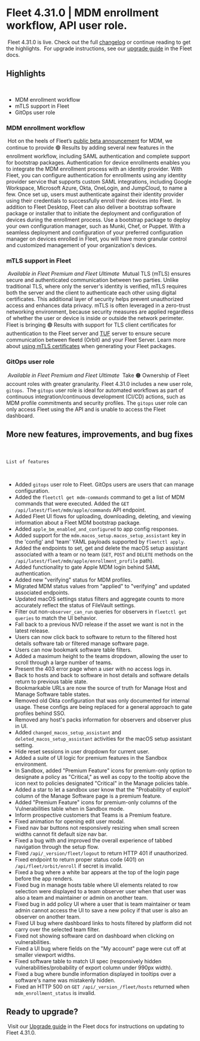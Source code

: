 # Fleet 4.31.0 | MDM enrollment workflow, API user role.
​
Fleet 4.31.0 is live. Check out the full [changelog](https://github.com/fleetdm/fleet/releases/tag/fleet-v4.31.0) or continue reading to get the highlights.
​
For upgrade instructions, see our [upgrade guide](https://fleetdm.com/docs/deploying/upgrading-fleet) in the Fleet docs.
​
​
## Highlights
​
​
​
* MDM enrollment workflow
* mTLS support in Fleet
* GitOps user role
​
​
### MDM enrollment workflow
​
Hot on the heels of Fleet’s [public beta announcement](https://fleetdm.com/releases/fleet-introduces-mdm) for MDM, we continue to provide 🟢 Results by adding several new features in the enrollment workflow, including SAML authentication and complete support for bootstrap packages.
​
Authentication for device enrollments enables you to integrate the MDM enrollment process with an identity provider. With Fleet, you can configure authentication for enrollments using any identity provider service that supports custom SAML integrations, including Google Workspace, Microsoft Azure, Okta, OneLogin, and JumpCloud, to name a few. Once set up, users must authenticate against their identity provider using their credentials to successfully enroll their devices into Fleet. 
​
In addition to Fleet Desktop, Fleet can also deliver a bootstrap software package or installer that to initiate the deployment and configuration of devices during the enrollment process. Use a bootstrap package to deploy your own configuration manager, such as Munki, Chef, or Puppet. With a seamless deployment and configuration of your preferred configuration manager on devices enrolled in Fleet, you will have more granular control and customized management of your organization's devices.
​
​
### mTLS support in Fleet
​
_Available in Fleet Premium and Fleet Ultimate_
​
Mutual TLS (mTLS) ensures secure and authenticated communication between two parties. Unlike traditional TLS, where only the server's identity is verified, mTLS requires both the server and the client to authenticate each other using digital certificates. This additional layer of security helps prevent unauthorized access and enhances data privacy. mTLS is often leveraged in a zero-trust networking environment, because security measures are applied regardless of whether the user or device is inside or outside the network perimeter.
​
Fleet is bringing 🟢 Results with support for TLS client certificates for authentication to the Fleet server and [TUF](https://theupdateframework.io/) server to ensure secure communication between fleetd (Orbit) and your Fleet Server. Learn more about [using mTLS certificates](https://fleetdm.com/docs/using-fleet/orbit#orbit-mtls-support) when generating your Fleet packages.
​
​
### GitOps user role
​
_Available in Fleet Premium and Fleet Ultimate_
​
Take 🟠 Ownership of Fleet account roles with greater granularity. Fleet 4.31.0 includes a new user role, `gitops`. 
​
The `gitops` user role is ideal for automated workflows as part of continuous integration/continuous development (CI/CD) actions, such as MDM profile commitments and security profiles. The `gitops` user role can only access Fleet using the API and is unable to access the Fleet dashboard.
​
​
## More new features, improvements, and bug fixes
​
​
#### 
    List of features
​
​
​
* Added `gitops` user role to Fleet. GitOps users are users that can manage configuration.
* Added the `fleetctl get mdm-commands` command to get a list of MDM commands that were executed. Added the `GET /api/latest/fleet/mdm/apple/commands` API endpoint.
* Added Fleet UI flows for uploading, downloading, deleting, and viewing information about a Fleet MDM bootstrap package.
* Added `apple_bm_enabled_and_configured` to app config responses.
* Added support for the `mdm.macos_setup.macos_setup_assistant` key in the 'config' and 'team' YAML payloads supported by `fleetctl apply`.
* Added the endpoints to set, get and delete the macOS setup assistant associated with a team or no team (`GET`, `POST` and `DELETE` methods on the `/api/latest/fleet/mdm/apple/enrollment_profile` path).
* Added functionality to gate Apple MDM login behind SAML authentication.
* Added new "verifying" status for MDM profiles.
* Migrated MDM status values from "applied" to "verifying" and updated associated endpoints.
* Updated macOS settings status filters and aggregate counts to more accurately reflect the status of FileVault settings.
* Filter out non-`observer_can_run` queries for observers in `fleetctl get queries` to match the UI behavior.
* Fall back to a previous NVD release if the asset we want is not in the latest release.
* Users can now click back to software to return to the filtered host details software tab or filtered manage software page.
* Users can now bookmark software table filters.
* Added a maximum height to the teams dropdown, allowing the user to scroll through a large number of teams.
* Present the 403 error page when a user with no access logs in.
* Back to hosts and back to software in host details and software details return to previous table state.
* Bookmarkable URLs are now the source of truth for Manage Host and Manage Software table states.
* Removed old Okta configuration that was only documented for internal usage. These configs are being replaced for a general approach to gate profiles behind SSO.
* Removed any host's packs information for observers and observer plus in UI.
* Added `changed_macos_setup_assistant` and `deleted_macos_setup_assistant` activities for the macOS setup assistant setting.
* Hide reset sessions in user dropdown for current user.
* Added a suite of UI logic for premium features in the Sandbox environment.
* In Sandbox, added "Premium Feature" icons for premium-only option to designate a policy as "Critical," as well as copy to the tooltip above the icon next to policies designated "Critical" in the Manage policies table.
* Added a star to let a sandbox user know that the "Probability of exploit" column of the Manage Software page is a premium feature.
* Added "Premium Feature" icons for premium-only columns of the Vulnerabilities table when in Sandbox mode.
* Inform prospective customers that Teams is a Premium feature.
* Fixed animation for opening edit user modal.
* Fixed nav bar buttons not responsively resizing when small screen widths cannot fit default size nav bar.
* Fixed a bug with and improved the overall experience of tabbed navigation through the setup flow.
* Fixed `/api/_version/fleet/logout` to return HTTP 401 if unauthorized.
* Fixed endpoint to return proper status code (401) on `/api/fleet/orbit/enroll` if secret is invalid.
* Fixed a bug where a white bar appears at the top of the login page before the app renders.
* Fixed bug in manage hosts table where UI elements related to row selection were displayed to a team observer user when that user was also a team and maintainer or admin on another team.
* Fixed bug in add policy UI where a user that is team maintainer or team admin cannot access the UI to save a new policy if that user is also an observer on another team.
* Fixed UI bug where dashboard links to hosts filtered by platform did not carry over the selected team filter.
* Fixed not showing software card on dashboard when clicking on vulnerabilities.
* Fixed a UI bug where fields on the "My account" page were cut off at smaller viewport widths.
* Fixed software table to match UI spec (responsively hidden vulnerabilities/probability of export column under 990px width).
* Fixed a bug where bundle information displayed in tooltips over a software's name was mistakenly hidden.
* Fixed an HTTP 500 on `GET /api/_version_/fleet/hosts` returned when `mdm_enrollment_status` is invalid.
​
​
## Ready to upgrade?
​
Visit our [Upgrade guide](https://fleetdm.com/docs/deploying/upgrading-fleet) in the Fleet docs for instructions on updating to Fleet 4.31.0.

<meta name="category" value="releases">
<meta name="authorFullName" value="JD Strong">
<meta name="authorGitHubUsername" value="spokanemac">
<meta name="publishedOn" value="2023-05-0`">
<meta name="articleTitle" value="MDM enrollment workflow, API user role.">
<meta name="articleImageUrl" value="../website/assets/images/articles/fleet-4.31.0-1600x900@2x.png">
